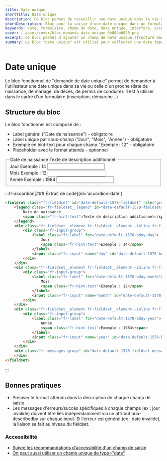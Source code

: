```yaml
---
title: Date unique
shortTitle: Date unique
description: Ce bloc permet de recueillir une date unique dans la vie de l'usager ou d'un proche via un champ structuré adapté aux formulaires administratifs.
shortDescription: Bloc pour la saisie d'une date unique dans un formulaire
keywords: date, formulaire, champ de date, date unique, interface, accessibilité, UX, Design Système, champ structuré
cover: /_asset/cover/bloc_demande_date_unique_0e804b6020.png
excerpt: Ce bloc permet d'ajouter un champ de date unique structuré dans un formulaire. Il est conçu pour les cas de dates importantes comme une naissance ou un mariage.
summary: Le bloc "date unique" est utilisé pour collecter une date importante au sein d'un formulaire en demandant séparément le jour le mois et l'année. Il comprend des libellés clairs, des exemples contextualisés et peut inclure des placeholders. La page détaille sa structure, un exemple de code HTML, les bonnes pratiques d'implémentation ainsi que les recommandations d'accessibilité pour garantir une saisie conforme et inclusive.
---
```


# Date unique

Le bloc fonctionnel de "demande de date unique" permet de demander à l'utilisateur une date unique dans sa vie ou celle d'un proche (date de naissance, de mariage, de décès, de permis de conduire). Il est à utiliser dans le cadre d'un formulaire (inscription, démarche...)

## Structure du bloc

Le bloc fonctionnel est composé de :

- Label général ("Date de naissance") - obligatoire
- Label unique par sous-champ ("Jour", "Mois", "Année") - obligatoire
- Exemple en hint-text pour chaque champ "Exemple : 12" - obligatoire
- Placeholder avec le format attendu - optionnel

<div class="dsfr-doc-preview">
<fieldset class="fr-fieldset" id="date-default-1578-fieldset" role="group" aria-labelledby="date-default-1578-fieldset-legend date-default-1578-fieldset-messages">
    <legend class="fr-fieldset__legend" id="date-default-1578-fieldset-legend">
        Date de naissance
        <span class="fr-hint-text">Texte de description additionnel</span>
    </legend>
    <div class="fr-fieldset__element fr-fieldset__element--inline fr-fieldset__element--number">
        <div class="fr-input-group">
            <label class="fr-label" for="date-default-1578-bday-day">
                Jour
                <span class="fr-hint-text">Exemple : 14</span>
            </label>
            <input class="fr-input" name="day" id="date-default-1578-bday-day" type="text">
        </div>
    </div>
    <div class="fr-fieldset__element fr-fieldset__element--inline fr-fieldset__element--number">
        <div class="fr-input-group">
            <label class="fr-label" for="date-default-1578-bday-month">
                Mois
                <span class="fr-hint-text">Exemple : 12</span>
            </label>
            <input class="fr-input" name="month" id="date-default-1578-bday-month" type="text">
        </div>
    </div>
    <div class="fr-fieldset__element fr-fieldset__element--inline fr-fieldset__element--inline-grow fr-fieldset__element--year">
        <div class="fr-input-group">
            <label class="fr-label" for="date-default-1578-bday-year">
                Année
                <span class="fr-hint-text">Exemple : 1984</span>
            </label>
            <input class="fr-input" name="year" id="date-default-1578-bday-year" type="text">
        </div>
    </div>
    <div class="fr-messages-group" id="date-default-1578-fieldset-messages" aria-live="assertive">
    </div>
</fieldset>
</div>

:::fr-accordion[### Extrait de code]{id='accordion-date'}

```html
<fieldset class="fr-fieldset" id="date-default-1578-fieldset" role="group" aria-labelledby="date-default-1578-fieldset-legend date-default-1578-fieldset-messages">
    <legend class="fr-fieldset__legend" id="date-default-1578-fieldset-legend">
        Date de naissance
        <span class="fr-hint-text">Texte de description additionnel</span>
    </legend>
    <div class="fr-fieldset__element fr-fieldset__element--inline fr-fieldset__element--number">
        <div class="fr-input-group">
            <label class="fr-label" for="date-default-1578-bday-day">
                Jour
                <span class="fr-hint-text">Exemple : 14</span>
            </label>
            <input class="fr-input" name="day" id="date-default-1578-bday-day" type="text">
        </div>
    </div>
    <div class="fr-fieldset__element fr-fieldset__element--inline fr-fieldset__element--number">
        <div class="fr-input-group">
            <label class="fr-label" for="date-default-1578-bday-month">
                Mois
                <span class="fr-hint-text">Exemple : 12</span>
            </label>
            <input class="fr-input" name="month" id="date-default-1578-bday-month" type="text">
        </div>
    </div>
    <div class="fr-fieldset__element fr-fieldset__element--inline fr-fieldset__element--inline-grow fr-fieldset__element--year">
        <div class="fr-input-group">
            <label class="fr-label" for="date-default-1578-bday-year">
                Année
                <span class="fr-hint-text">Exemple : 1984</span>
            </label>
            <input class="fr-input" name="year" id="date-default-1578-bday-year" type="text">
        </div>
    </div>
    <div class="fr-messages-group" id="date-default-1578-fieldset-messages" aria-live="assertive">
    </div>
</fieldset>
```

:::

## Bonnes pratiques

- Préciser le format attendu dans la description de chaque champ de saisie
- Les messages d'erreurs/succès spécifiques à chaque champs (ex : jour invalide) doivent être liés indépendamment via un attribut aria-describedby sur chaque input. Si l'erreur est général (ex : date invalide), la liaison se fait au niveau du fieldset.

### Accessibilité

- [Suivre les recommandations d'accessibilité d'un champ de saisie](../../../../../component/input/_part/doc/index.md)
- [On peut aussi utiliser un champ unique de type="date"](../../../../../component/input/_part/doc/index.md)